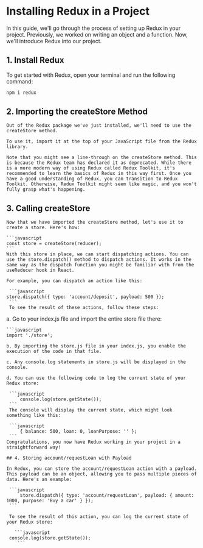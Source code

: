 # Installing Redux in a Project

In this guide, we'll go through the process of setting up Redux in your project. Previously, we worked on writing an object and a function. Now, we'll introduce Redux into our project.

## 1. Install Redux

To get started with Redux, open your terminal and run the following command:

```javascript
npm i redux
```

## 2. Importing the createStore Method

    Out of the Redux package we've just installed, we'll need to use the createStore method.

    To use it, import it at the top of your JavaScript file from the Redux library.

    Note that you might see a line-through on the createStore method. This is because the Redux team has declared it as deprecated. While there is a more modern way of using Redux called Redux Toolkit, it's recommended to learn the basics of Redux in this way first. Once you have a good understanding of Redux, you can transition to Redux Toolkit. Otherwise, Redux Toolkit might seem like magic, and you won't fully grasp what's happening.

## 3. Calling createStore

    Now that we have imported the createStore method, let's use it to create a store. Here's how:

    ```javascript
    const store = createStore(reducer);
    ```
    With this store in place, we can start dispatching actions. You can use the store.dispatch() method to dispatch actions. It works in the same way as the dispatch function you might be familiar with from the useReducer hook in React.

    For example, you can dispatch an action like this:

     ```javascript
    store.dispatch({ type: 'account/deposit', payload: 500 });
     ```
     To see the result of these actions, follow these steps:

a. Go to your index.js file and import the entire store file there:

    ```javascript
    import './store';

````
b. By importing the store.js file in your index.js, you enable the execution of the code in that file.

c. Any console.log statements in store.js will be displayed in the console.

d. You can use the following code to log the current state of your Redux store:

 ```javascript
     console.log(store.getState());
 ```
 The console will display the current state, which might look something like this:

 ```javascript
     { balance: 500, loan: 0, loanPurpose: '' };
 ```
Congratulations, you now have Redux working in your project in a straightforward way!

## 4. Storing account/requestLoan with Payload

In Redux, you can store the account/requestLoan action with a payload. This payload can be an object, allowing you to pass multiple pieces of data. Here's an example:

 ```javascript
     store.dispatch({ type: 'account/requestLoan', payload: { amount: 1000, purpose: 'Buy a car' } });
 ```

 To see the result of this action, you can log the current state of your Redux store:

   ```javascript
 console.log(store.getState());
    ```















````

